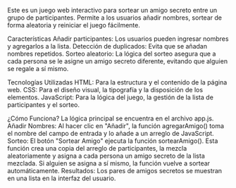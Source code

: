 Este es un juego web interactivo para sortear un amigo secreto entre un grupo de participantes. Permite a los usuarios añadir nombres, sortear de forma aleatoria y reiniciar el juego fácilmente.

Características
Añadir participantes: Los usuarios pueden ingresar nombres y agregarlos a la lista.
Detección de duplicados: Evita que se añadan nombres repetidos.
Sorteo aleatorio: La lógica del sorteo asegura que a cada persona se le asigne un amigo secreto diferente, evitando que alguien se regale a sí mismo.

Tecnologías Utilizadas
HTML: Para la estructura y el contenido de la página web.
CSS: Para el diseño visual, la tipografía y la disposición de los elementos.
JavaScript: Para la lógica del juego, la gestión de la lista de participantes y el sorteo.

¿Cómo Funciona?
La lógica principal se encuentra en el archivo app.js.
Añadir Nombres: Al hacer clic en "Añadir", la función agregarAmigo() toma el nombre del campo de entrada y lo añade a un arreglo de JavaScript.
Sorteo: El botón "Sortear Amigo" ejecuta la función sortearAmigo(). Esta función crea una copia del arreglo de participantes, la mezcla aleatoriamente y asigna a cada persona un amigo secreto de la lista mezclada. Si alguien se asigna a sí mismo, la función vuelve a sortear automáticamente.
Resultados: Los pares de amigos secretos se muestran en una lista en la interfaz del usuario.



